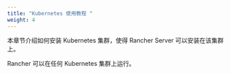 ```yaml
---
title: "Kubernetes 使用教程 "
weight: 4
---
```


本章节介绍如何安装 Kubernetes 集群，使得 Rancher Server 可以安装在该集群上。

Rancher 可以在任何 Kubernetes 集群上运行。
